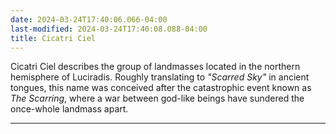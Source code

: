 ```yaml
---
date: 2024-03-24T17:40:06.066-04:00
last-modified: 2024-03-24T17:40:08.088-04:00
title: Cicatri Ciel
---
```

Cicatri Ciel describes the group of landmasses located in the northern hemisphere of Luciradis. Roughly translating to *"Scarred Sky"* in ancient tongues, this name was conceived after the catastrophic event known as *The Scarring*, where a war between god-like beings have sundered the once-whole landmass apart.

---